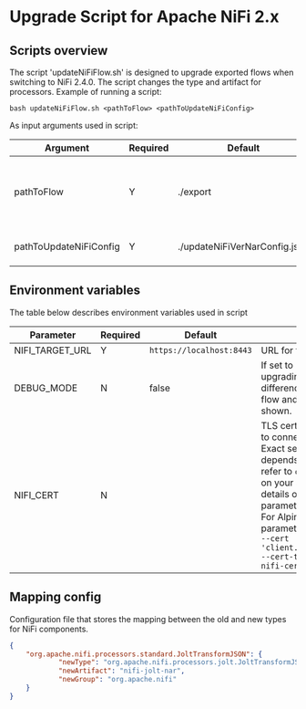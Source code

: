 # Upgrade Script for Apache NiFi 2.x

## Scripts overview

The script 'updateNiFiFlow.sh' is designed to upgrade exported flows when switching to NiFi 2.4.0. The script changes the type and artifact for processors.
Example of running a script:

`bash updateNiFiFlow.sh <pathToFlow> <pathToUpdateNiFiConfig>`

As input arguments used in script:

| Argument               | Required | Default                       | Description                                                 |
|------------------------|----------|-------------------------------|-------------------------------------------------------------|
| pathToFlow             | Y        | ./export                      | Path to the directory where the exported flows are located. |
| pathToUpdateNiFiConfig | Y        | ./updateNiFiVerNarConfig.json | Path to mapping config.                                     |

## Environment variables

The table below describes environment variables used in script

| Parameter       | Required | Default                  | Description                                                                                                                                                                                                                                                                                                                                       |
|-----------------|----------|--------------------------|---------------------------------------------------------------------------------------------------------------------------------------------------------------------------------------------------------------------------------------------------------------------------------------------------------------------------------------------------|
| NIFI_TARGET_URL | Y        | `https://localhost:8443` | URL for target NiFi.                                                                                                                                                                                                                                                                                                                              |
| DEBUG_MODE      | N        | false                    | If set to 'true', then when upgrading a flow, the difference between upgrade flow and export flow will be shown.                                                                                                                                                                                                                                  |
| NIFI_CERT       | N        |                          | TLS certificates that are used to connect to the NiFi target.<br/> Exact set of arguments depends on Linux distribution, refer to `curl` documentation on your system for more details on TLS-related parameters.<br/>For Alpine Linux the set of parameters is:<br/>`--cert 'client.p12:client.password' --cert-type P12 --cacert nifi-cert.pem` |

## Mapping config

Configuration file that stores the mapping between the old and new types for NiFi components.
```json
{
    "org.apache.nifi.processors.standard.JoltTransformJSON": {
            "newType": "org.apache.nifi.processors.jolt.JoltTransformJSON",
            "newArtifact": "nifi-jolt-nar",
            "newGroup": "org.apache.nifi"
    }
}
```
